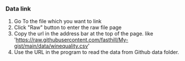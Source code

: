 ### Data link
1. Go To the file which you want to link
2. Click "Raw" button to enter the raw file page
3. Copy the url in the address bar at the top of the page. like 'https://raw.githubusercontent.com/fasthill/My-gist/main/data/winequality.csv'
4. Use the URL in the program to read the data from Github data folder.

